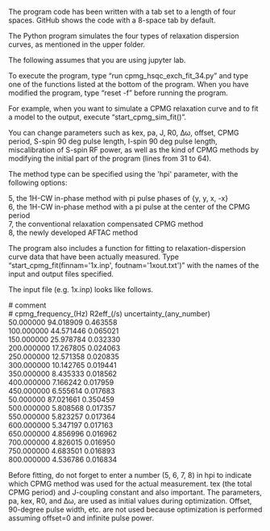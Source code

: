 The program code has been written with a tab set to a length of four spaces. GitHub shows the code with a 8-space tab by default.

The Python program simulates the four types of relaxation dispersion curves, as mentioned in the upper folder.

The following assumes that you are using jupyter lab.

To execute the program, type “run cpmg_hsqc_exch_fit_34.py” and type one of the functions listed at the bottom of the program.
When you have modified the program, type “reset -f” before running the program.

For example, when you want to simulate a CPMG relaxation curve and to fit a model to the output, execute “start_cpmg_sim_fit()”.

You can change parameters such as kex, pa, J, R0, Δω, offset, CPMG period, S-spin 90 deg pulse length, I-spin 90 deg pulse length, miscalibration of S-spin RF power, as well as the kind of CPMG methods by modifying the initial part of the program (lines from 31 to 64).

The method type can be specified using the 'hpi' parameter, with the following options:

5, the 1H-CW in-phase method with pi pulse phases of {y, y, x, -x}  
6, the 1H-CW in-phase method with a pi pulse at the center of the CPMG period  
7, the conventional relaxation compensated CPMG method  
8, the newly developed AFTAC method  

The program also includes a function for fitting to relaxation-dispersion curve data that have been actually measured. Type “start_cpmg_fit(finnam='1x.inp', foutnam='1xout.txt')” with the names of the input and output files specified.

The input file (e.g. 1x.inp) looks like follows.

\# comment  
\# cpmg_frequency_(Hz)   R2eff_(/s)   uncertainty_(any_number)  
50.000000	94.018909	0.463558  
100.000000	44.571446	0.065021  
150.000000	25.978784	0.032330  
200.000000	17.267805	0.024063  
250.000000	12.571358	0.020835  
300.000000	10.142765	0.019441  
350.000000	8.435333	0.018562  
400.000000	7.166242	0.017959  
450.000000	6.555614	0.017683  
50.000000	87.021661	0.350459  
500.000000	5.808568	0.017357  
550.000000	5.823257	0.017364  
600.000000	5.347197	0.017163  
650.000000	4.856996	0.016962  
700.000000	4.826015	0.016950  
750.000000	4.683501	0.016893  
800.000000	4.536786	0.016834  

Before fitting, do not forget to enter a number (5, 6, 7, 8) in hpi to indicate which CPMG method was used for the actual measurement.
tex (the total CPMG period) and J-coupling constant and also important.
The parameters, pa, kex, R0, and Δω, are used as initial values during optimization.
Offset, 90-degree pulse width, etc. are not used because optimization is performed assuming offset=0 and infinite pulse power.
